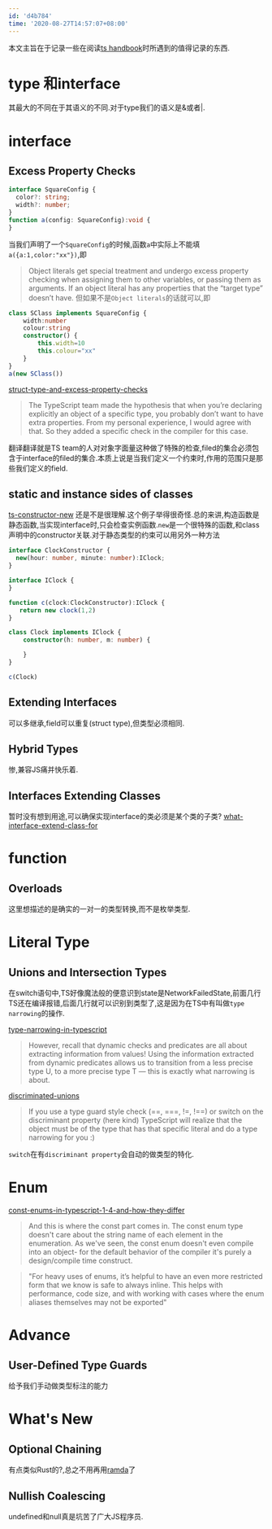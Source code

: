 ```yaml
---
id: 'd4b784'
time: '2020-08-27T14:57:07+08:00'
---
```

本文主旨在于记录一些在阅读[ts handbook](https://www.typescriptlang.org/docs/handbook)时所遇到的值得记录的东西.

# type 和interface
其最大的不同在于其语义的不同.对于type我们的语义是&或者|.

# interface
## Excess Property Checks
```ts
interface SquareConfig {
  color?: string;
  width?: number;
}
function a(config: SquareConfig):void {
}
```
当我们声明了一个`SquareConfig`的时候,函数`a`中实际上不能填`a({a:1,color:"xx"})`,即
>Object literals get special treatment and undergo excess property checking when assigning them to other variables, or passing them as arguments. If an object literal has any properties that the “target type” doesn’t have.
但如果不是`Object literals`的话就可以,即
```ts
class SClass implements SquareConfig {
    width:number
    colour:string
    constructor() {
        this.width=10
        this.colour="xx"
    }
}
a(new SClass())
```
[struct-type-and-excess-property-checks](https://medium.com/@lemoine.benoit/why-does-typescript-sometimes-fails-to-type-check-extra-properties-fd230ebbc295)
>The TypeScript team made the hypothesis that when you’re declaring explicitly an object of a specific type, you probably don’t want to have extra properties. From my personal experience, I would agree with that. So they added a specific check in the compiler for this case.

翻译翻译就是TS team的人对对象字面量这种做了特殊的检查,filed的集合必须包含于interface的filed的集合.本质上说是当我们定义一个约束时,作用的范围只是那些我们定义的field.

## static and instance sides of classes
[ts-constructor-new](https://stackoverflow.com/a/39363229/5642024)
还是不是很理解.这个例子举得很奇怪.总的来讲,构造函数是静态函数,当实现interface时,只会检查实例函数.`new`是一个很特殊的函数,和class声明中的constructor关联.对于静态类型的约束可以用另外一种方法
```ts
interface ClockConstructor {
  new(hour: number, minute: number):IClock;
}

interface IClock {
}

function c(clock:ClockConstructor):IClock {
   return new clock(1,2)
}

class Clock implements IClock {
    constructor(h: number, m: number) {

    }
}

c(Clock)
```
## Extending Interfaces
可以多继承,field可以重复(struct type),但类型必须相同.
## Hybrid Types
惨,兼容JS痛并快乐着.
## Interfaces Extending Classes
暂时没有想到用途,可以确保实现interface的类必须是某个类的子类?
[what-interface-extend-class-for](https://stackoverflow.com/questions/39124915/in-typescript-an-interface-can-extend-a-class-what-for)
# function
## Overloads
这里想描述的是确实的一对一的类型转换,而不是枚举类型.
# Literal Type
## Unions and Intersection Types
在switch语句中,TS好像魔法般的便意识到state是NetworkFailedState,前面几行TS还在编译报错,后面几行就可以识别到类型了,这是因为在TS中有叫做`type narrowing`的操作.  

[type-narrowing-in-typescript](https://medium.com/@jackhmwilliams/type-narrowing-in-typescript-44a6757c5a64)
> However, recall that dynamic checks and predicates are all about extracting information from values! Using the information extracted from dynamic predicates allows us to transition from a less precise type U, to a more precise type T — this is exactly what narrowing is about.

[discriminated-unions](https://basarat.gitbook.io/typescript/type-system/discriminated-unions)

>If you use a type guard style check (==, ===, !=, !==) or switch on the discriminant property (here kind) TypeScript will realize that the object must be of the type that has that specific literal and do a type narrowing for you :)  

`switch`在有`discriminant property`会自动的做类型的特化.
# Enum
[const-enums-in-typescript-1-4-and-how-they-differ](https://tusksoft.com/blog/march-2015/const-enums-in-typescript-1-4-and-how-they-differ)
>And this is where the const part comes in. The const enum type doesn't care about the string name of each element in the enumeration. As we've seen, the const enum doesn't even compile into an object- for the default behavior of the compiler it's purely a design/compile time construct.

>"For heavy uses of enums, it’s helpful to have an even more restricted form that we know is safe to always inline. This helps with performance, code size, and with working with cases where the enum aliases themselves may not be exported"
# Advance
## User-Defined Type Guards
给予我们手动做类型标注的能力

# What's New
## Optional Chaining
有点类似Rust的?,总之不用再用[ramda](https://ramdajs.com/docs/#path)了
## Nullish Coalescing
undefined和null真是坑苦了广大JS程序员.
